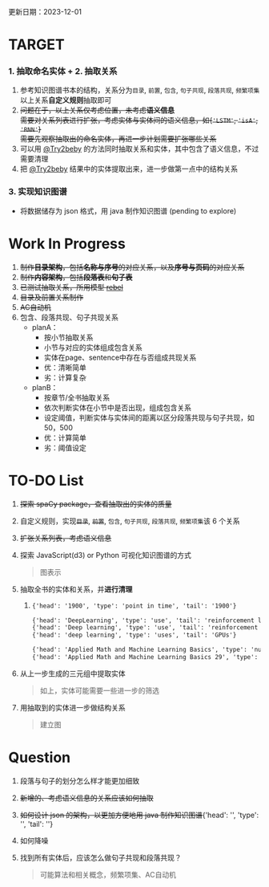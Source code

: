 更新日期：2023-12-01
# TARGET

### 1. 抽取命名实体 + 2. 抽取关系

1. 参考知识图谱书本的结构，关系分为`目录`, `前置`, `包含`, `句子共现`, `段落共现`, `频繁项集`  
   以上关系**自定义规则**抽取即可
1. ~~问题在于，以上关系仅考虑位置，未考虑**语义信息**  
   需要对关系列表进行扩张，考虑实体与实体间的语义信息，如{`'LSTM'`, `'isA'`, `'RNN'`}  
   需要先观察抽取出的命名实体，再进一步计划需要扩张哪些关系~~
1. 可以用 [@Try2beby](https://github.com/Try2beby) 的方法同时抽取关系和实体，其中包含了语义信息，不过需要清理
1. 把 [@Try2beby](https://github.com/Try2beby) 结果中的实体提取出来，进一步做第一点中的结构关系

### 3. 实现知识图谱

- 将数据储存为 json 格式，用 java 制作知识图谱 (pending to explore)

# Work In Progress

1. ~~制作**目录架构**，包括**名称与序号**的对应关系，以及**序号与页码**的对应关系~~
2. ~~制作**内容架构**，包括**段落表**和**句子表**~~
3. ~~已测试抽取关系，所用模型 [rebel](https://huggingface.co/Babelscape/rebel-large)~~
4. ~~目录及前置关系制作~~
5. ~~AC自动机~~
6. 包含、段落共现、句子共现关系
   - planA：
      - 按小节抽取关系
      - 小节与对应的实体组成包含关系
      - 实体在page、sentence中存在与否组成共现关系
      - 优：清晰简单
      - 劣：计算复杂
   - planB：
      - 按章节/全书抽取关系
      - 依次判断实体在小节中是否出现，组成包含关系
      - 设定阈值，判断实体与实体间的距离以区分段落共现与句子共现，如50，500
      - 优：计算简单
      - 劣：阈值设定

# TO-DO List

1. ~~探索 spaCy package，查看抽取出的实体的质量~~

2. 自定义规则，实现~~`目录`~~, ~~`前置`~~, `包含`, `句子共现`, `段落共现`, `频繁项集`该 6 个关系

3. ~~扩张关系列表，考虑语义信息~~

4. 探索 JavaScript(d3) or Python 可视化知识图谱的方式

   > 图表示

5. 抽取全书的实体和关系，并**进行清理**

   1. ```txt
      {'head': '1900', 'type': 'point in time', 'tail': '1900'}
      
      {'head': 'DeepLearning', 'type': 'use', 'tail': 'reinforcement learning'}
      {'head': 'Deep learning', 'type': 'use', 'tail': 'reinforcement learning'}
      {'head': 'deep learning', 'type': 'uses', 'tail': 'GPUs'}
      
      {'head': 'Applied Math and Machine Learning Basics', 'type': 'number of episodes', 'tail': '29'}
      {'head': 'Applied Math and Machine Learning Basics 29', 'type': 'point in time', 'tail': '29'}
      ```

6. 从上一步生成的三元组中提取实体

   > 如上，实体可能需要一些进一步的筛选

7. 用抽取到的实体进一步做结构关系

   > 建立图

# Question

1. 段落与句子的划分怎么样才能更加细致

1. ~~新增的、考虑语义信息的关系应该如何抽取~~

1. ~~如何设计 json 的架构，以更加方便地用 java 制作知识图谱~~{'head': '', 'type': '', 'tail': ''}

1. 如何降噪

1. 找到所有实体后，应该怎么做句子共现和段落共现？

   > 可能算法和相关概念，频繁项集、AC自动机
